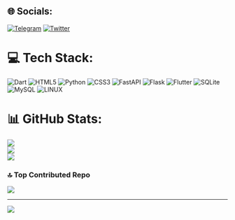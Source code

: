 ## 🌐 Socials:
[![Telegram](https://img.shields.io/badge/Telegram-2CA5E0?logo=telegram&logoColor=white)](https://t.me/cumoon) [![Twitter](https://img.shields.io/badge/Twitter-%231DA1F2.svg?logo=Twitter&logoColor=white)](https://twitter.com/_cumoon_)
# 💻 Tech Stack:
![Dart](https://img.shields.io/badge/dart-%230175C2.svg?style=for-the-badge&logo=dart&logoColor=white) ![HTML5](https://img.shields.io/badge/html5-%23E34F26.svg?style=for-the-badge&logo=html5&logoColor=white) ![Python](https://img.shields.io/badge/python-3670A0?style=for-the-badge&logo=python&logoColor=ffdd54) ![CSS3](https://img.shields.io/badge/css3-%231572B6.svg?style=for-the-badge&logo=css3&logoColor=white) ![FastAPI](https://img.shields.io/badge/FastAPI-005571?style=for-the-badge&logo=fastapi) ![Flask](https://img.shields.io/badge/flask-%23000.svg?style=for-the-badge&logo=flask&logoColor=white) ![Flutter](https://img.shields.io/badge/Flutter-%2302569B.svg?style=for-the-badge&logo=Flutter&logoColor=white) ![SQLite](https://img.shields.io/badge/sqlite-%2307405e.svg?style=for-the-badge&logo=sqlite&logoColor=white) ![MySQL](https://img.shields.io/badge/mysql-%2300f.svg?style=for-the-badge&logo=mysql&logoColor=white) ![LINUX](https://img.shields.io/badge/Linux-FCC624?style=for-the-badge&logo=linux&logoColor=black)
# 📊 GitHub Stats:
![](https://github-readme-stats.vercel.app/api?username=Cumoon&theme=dark&hide_border=false&include_all_commits=false&count_private=true)<br/>
![](https://github-readme-streak-stats.herokuapp.com/?user=Cumoon&theme=dark&hide_border=false)<br/>
![](https://github-readme-stats.vercel.app/api/top-langs/?username=Cumoon&theme=dark&hide_border=false&include_all_commits=false&count_private=true&layout=compact)

### 🔝 Top Contributed Repo
![](https://github-contributor-stats.vercel.app/api?username=Cumoon&limit=5&theme=dark&combine_all_yearly_contributions=true)

---
[![](https://visitcount.itsvg.in/api?id=Cumoon&icon=4&color=6)](https://visitcount.itsvg.in)

<!-- Proudly created with GPRM ( https://gprm.itsvg.in ) -->

